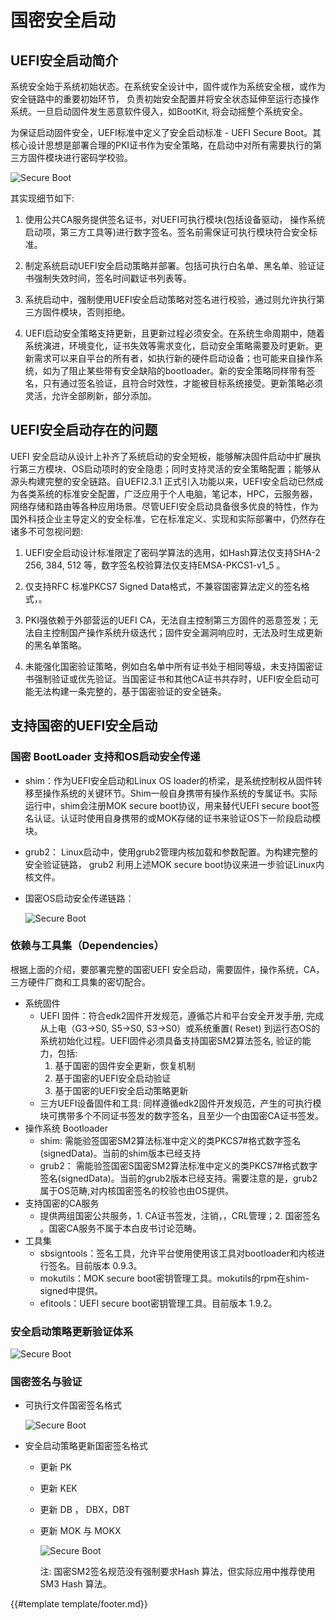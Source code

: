 # 国密安全启动

## UEFI安全启动简介

系统安全始于系统初始状态。在系统安全设计中，固件或作为系统安全根，或作为安全链路中的重要初始环节， 负责初始安全配置并将安全状态延伸至运行态操作系统。一旦启动固件发生恶意软件侵入，如BootKit, 将会动摇整个系统安全。

为保证启动固件安全，UEFI标准中定义了安全启动标准 - UEFI Secure Boot。其核心设计思想是部署合理的PKI证书作为安全策略，在启动中对所有需要执行的第三方固件模块进行密码学校验。

![Secure Boot](images/secureboot_1.png)

其实现细节如下:

1. 使用公共CA服务提供签名证书，对UEFI可执行模块(包括设备驱动， 操作系统启动项，第三方工具等)进行数字签名。签名前需保证可执行模块符合安全标准。

2. 制定系统启动UEFI安全启动策略并部署。包括可执行白名单、黑名单、验证证书强制失效时间，签名时间戳证书列表等。

3. 系统启动中，强制使用UEFI安全启动策略对签名进行校验，通过则允许执行第三方固件模块，否则拒绝。

4. UEFI启动安全策略支持更新，且更新过程必须安全。在系统生命周期中，随着系统演进，环境变化，证书失效等需求变化，启动安全策略需要及时更新。更新需求可以来自平台的所有者，如执行新的硬件启动设备；也可能来自操作系统，如为了阻止某些带有安全缺陷的bootloader。新的安全策略同样带有签名，只有通过签名验证，且符合时效性，才能被目标系统接受。更新策略必须灵活，允许全部刷新，部分添加。

## UEFI安全启动存在的问题

UEFI 安全启动从设计上补齐了系统启动的安全短板，能够解决固件启动中扩展执行第三方模块、OS启动项时的安全隐患；同时支持灵活的安全策略配置；能够从源头构建完整的安全链路。自UEFI2.3.1 正式引入功能以来，UEFI安全启动已然成为各类系统的标准安全配置，广泛应用于个人电脑，笔记本，HPC，云服务器，网络存储和路由等各种应用场景。尽管UEFI安全启动具备很多优良的特性，作为国外科技企业主导定义的安全标准，它在标准定义、实现和实际部署中，仍然存在诸多不可忽视问题:

1. UEFI安全启动设计标准限定了密码学算法的选用，如Hash算法仅支持SHA-2 256, 384, 512 等，数字签名校验算法仅支持EMSA-PKCS1-v1_5 。

2. 仅支持RFC 标准PKCS7 Signed Data格式，不兼容国密算法定义的签名格式，。

3. PKI强依赖于外部营运的UEFI CA，无法自主控制第三方固件的恶意签发；无法自主控制国产操作系统升级迭代；固件安全漏洞响应时，无法及时生成更新的黑名单策略。

4. 未能强化国密验证策略，例如白名单中所有证书处于相同等级，未支持国密证书强制验证或优先验证。当国密证书和其他CA证书共存时，UEFI安全启动可能无法构建一条完整的，基于国密验证的安全链条。

## 支持国密的UEFI安全启动

### 国密 BootLoader 支持和OS启动安全传递

* shim：作为UEFI安全启动和Linux OS loader的桥梁，是系统控制权从固件转移至操作系统的关键环节。Shim一般自身携带有操作系统的专属证书。实际运行中，shim会注册MOK secure boot协议，用来替代UEFI secure boot签名认证。认证时使用自身携带的或MOK存储的证书来验证OS下一阶段启动模块。

* grub2：  Linux启动中，使用grub2管理内核加载和参数配置。为构建完整的安全验证链路， grub2 利用上述MOK secure boot协议来进一步验证Linux内核文件。

* 国密OS启动安全传递链路：

  ![Secure Boot](images/secureboot_2.png)

### 依赖与工具集（Dependencies）

根据上面的介绍，要部署完整的国密UEFI 安全启动，需要固件，操作系统，CA，三方硬件厂商和工具集的密切配合。
* 系统固件
  - UEFI 固件：符合edk2固件开发规范，遵循芯片和平台安全开发手册, 完成从上电（G3->S0, S5->S0, S3->S0）或系统重置( Reset) 到运行态OS的系统初始化过程。UEFI固件必须具备支持国密SM2算法签名, 验证的能力，包括:
    1. 基于国密的固件安全更新，恢复机制
    2. 基于国密的UEFI安全启动验证
    3. 基于国密的UEFI安全启动策略更新
  - 三方UEFI设备固件和工具:  同样遵循edk2固件开发规范，产生的可执行模块可携带多个不同证书签发的数字签名，且至少一个由国密CA证书签发。
* 操作系统 Bootloader
  - shim:  需能验签国密SM2算法标准中定义的类PKCS7#格式数字签名(signedData)。当前的shim版本已经支持
  - grub2： 需能验签国密S国密SM2算法标准中定义的类PKCS7#格式数字签名(signedData)。当前的grub2版本已经支持。需要注意的是，grub2属于OS范畴,对内核国密签名的校验也由OS提供。
* 支持国密的CA服务
  * 提供两组国密公共服务，1. CA证书签发，注销，，CRL管理；2. 国密签名 。国密CA服务不属于本白皮书讨论范畴。
* 工具集
  - sbsigntools：签名工具，允许平台使用使用该工具对bootloader和内核进行签名。目前版本 0.9.3。
  - mokutils：MOK secure boot密钥管理工具。mokutils的rpm在shim-signed中提供。
  - efitools：UEFI secure boot密钥管理工具。目前版本 1.9.2。

### 安全启动策略更新验证体系

![Secure Boot](images/secureboot_3.png)

### 国密签名与验证

- 可执行文件国密签名格式

  ![Secure Boot](images/secureboot_4.png)

- 安全启动策略更新国密签名格式

  - 更新 PK
  - 更新 KEK
  - 更新 DB ， DBX，DBT
  - 更新 MOK 与 MOKX

    ![Secure Boot](images/secureboot_5.png)

    注:  国密SM2签名规范没有强制要求Hash 算法，但实际应用中推荐使用SM3 Hash 算法。

{{#template template/footer.md}}
